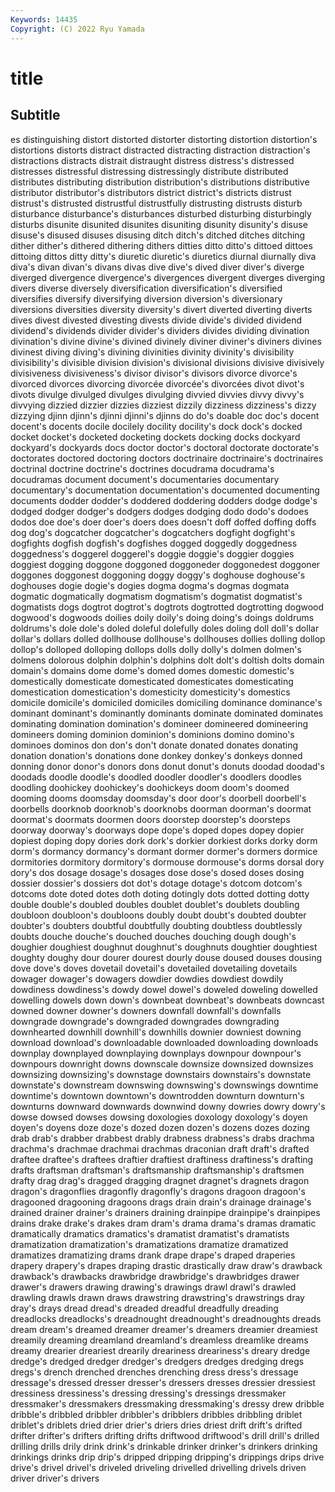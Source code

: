 ```yaml
---
Keywords: 14435
Copyright: (C) 2022 Ryu Yamada
---
```



# title

## Subtitle
es distinguishing
distort distorted distorter distorting distortion distortion's distortions distorts distract distracted
distracting distraction distraction's distractions distracts distrait distraught distress distress's distressed
distresses distressful distressing distressingly distribute distributed distributes distributing distribution distribution's
distributions distributive distributor distributor's distributors district district's districts distrust distrust's
distrusted distrustful distrustfully distrusting distrusts disturb disturbance disturbance's disturbances disturbed
disturbing disturbingly disturbs disunite disunited disunites disuniting disunity disunity's disuse
disuse's disused disuses disusing ditch ditch's ditched ditches ditching dither
dither's dithered dithering dithers ditties ditto ditto's dittoed dittoes dittoing
dittos ditty ditty's diuretic diuretic's diuretics diurnal diurnally diva diva's
divan divan's divans divas dive dive's dived diver diver's diverge
diverged divergence divergence's divergences divergent diverges diverging divers diverse diversely
diversification diversification's diversified diversifies diversify diversifying diversion diversion's diversionary diversions
diversities diversity diversity's divert diverted diverting diverts dives divest divested
divesting divests divide divide's divided dividend dividend's dividends divider divider's
dividers divides dividing divination divination's divine divine's divined divinely diviner
diviner's diviners divines divinest diving diving's divining divinities divinity divinity's
divisibility divisibility's divisible division division's divisional divisions divisive divisively divisiveness
divisiveness's divisor divisor's divisors divorce divorce's divorced divorces divorcing divorcée
divorcée's divorcées divot divot's divots divulge divulged divulges divulging divvied
divvies divvy divvy's divvying dizzied dizzier dizzies dizziest dizzily dizziness
dizziness's dizzy dizzying djinn djinn's djinni djinni's djinns do do's
doable doc doc's docent docent's docents docile docilely docility docility's
dock dock's docked docket docket's docketed docketing dockets docking docks
dockyard dockyard's dockyards docs doctor doctor's doctoral doctorate doctorate's doctorates
doctored doctoring doctors doctrinaire doctrinaire's doctrinaires doctrinal doctrine doctrine's doctrines
docudrama docudrama's docudramas document document's documentaries documentary documentary's documentation documentation's
documented documenting documents dodder dodder's doddered doddering dodders dodge dodge's
dodged dodger dodger's dodgers dodges dodging dodo dodo's dodoes dodos
doe doe's doer doer's doers does doesn't doff doffed doffing
doffs dog dog's dogcatcher dogcatcher's dogcatchers dogfight dogfight's dogfights dogfish
dogfish's dogfishes dogged doggedly doggedness doggedness's doggerel doggerel's doggie doggie's
doggier doggies doggiest dogging doggone doggoned doggoneder doggonedest doggoner doggones
doggonest doggoning doggy doggy's doghouse doghouse's doghouses dogie dogie's dogies
dogma dogma's dogmas dogmata dogmatic dogmatically dogmatism dogmatism's dogmatist dogmatist's
dogmatists dogs dogtrot dogtrot's dogtrots dogtrotted dogtrotting dogwood dogwood's dogwoods
doilies doily doily's doing doing's doings doldrums doldrums's dole dole's
doled doleful dolefully doles doling doll doll's dollar dollar's dollars
dolled dollhouse dollhouse's dollhouses dollies dolling dollop dollop's dolloped dolloping
dollops dolls dolly dolly's dolmen dolmen's dolmens dolorous dolphin dolphin's
dolphins dolt dolt's doltish dolts domain domain's domains dome dome's
domed domes domestic domestic's domestically domesticate domesticated domesticates domesticating domestication
domestication's domesticity domesticity's domestics domicile domicile's domiciled domiciles domiciling dominance
dominance's dominant dominant's dominantly dominants dominate dominated dominates dominating domination
domination's domineer domineered domineering domineers doming dominion dominion's dominions domino
domino's dominoes dominos don don's don't donate donated donates donating
donation donation's donations done donkey donkey's donkeys donned donning donor
donor's donors dons donut donut's donuts doodad doodad's doodads doodle
doodle's doodled doodler doodler's doodlers doodles doodling doohickey doohickey's doohickeys
doom doom's doomed dooming dooms doomsday doomsday's door door's doorbell
doorbell's doorbells doorknob doorknob's doorknobs doorman doorman's doormat doormat's doormats
doormen doors doorstep doorstep's doorsteps doorway doorway's doorways dope dope's
doped dopes dopey dopier dopiest doping dopy dories dork dork's
dorkier dorkiest dorks dorky dorm dorm's dormancy dormancy's dormant dormer
dormer's dormers dormice dormitories dormitory dormitory's dormouse dormouse's dorms dorsal
dory dory's dos dosage dosage's dosages dose dose's dosed doses
dosing dossier dossier's dossiers dot dot's dotage dotage's dotcom dotcom's
dotcoms dote doted dotes doth doting dotingly dots dotted dotting
dotty double double's doubled doubles doublet doublet's doublets doubling doubloon
doubloon's doubloons doubly doubt doubt's doubted doubter doubter's doubters doubtful
doubtfully doubting doubtless doubtlessly doubts douche douche's douched douches douching
dough dough's doughier doughiest doughnut doughnut's doughnuts doughtier doughtiest doughty
doughy dour dourer dourest dourly douse doused douses dousing dove
dove's doves dovetail dovetail's dovetailed dovetailing dovetails dowager dowager's dowagers
dowdier dowdies dowdiest dowdily dowdiness dowdiness's dowdy dowel dowel's doweled
doweling dowelled dowelling dowels down down's downbeat downbeat's downbeats downcast
downed downer downer's downers downfall downfall's downfalls downgrade downgrade's downgraded
downgrades downgrading downhearted downhill downhill's downhills downier downiest downing download
download's downloadable downloaded downloading downloads downplay downplayed downplaying downplays downpour
downpour's downpours downright downs downscale downsize downsized downsizes downsizing downsizing's
downstage downstairs downstairs's downstate downstate's downstream downswing downswing's downswings downtime
downtime's downtown downtown's downtrodden downturn downturn's downturns downward downwards downwind
downy dowries dowry dowry's dowse dowsed dowses dowsing doxologies doxology
doxology's doyen doyen's doyens doze doze's dozed dozen dozen's dozens
dozes dozing drab drab's drabber drabbest drably drabness drabness's drabs
drachma drachma's drachmae drachmai drachmas draconian draft draft's drafted draftee
draftee's draftees draftier draftiest draftiness draftiness's drafting drafts draftsman draftsman's
draftsmanship draftsmanship's draftsmen drafty drag drag's dragged dragging dragnet dragnet's
dragnets dragon dragon's dragonflies dragonfly dragonfly's dragons dragoon dragoon's dragooned
dragooning dragoons drags drain drain's drainage drainage's drained drainer drainer's
drainers draining drainpipe drainpipe's drainpipes drains drake drake's drakes dram
dram's drama drama's dramas dramatic dramatically dramatics dramatics's dramatist dramatist's
dramatists dramatization dramatization's dramatizations dramatize dramatized dramatizes dramatizing drams drank
drape drape's draped draperies drapery drapery's drapes draping drastic drastically
draw draw's drawback drawback's drawbacks drawbridge drawbridge's drawbridges drawer drawer's
drawers drawing drawing's drawings drawl drawl's drawled drawling drawls drawn
draws drawstring drawstring's drawstrings dray dray's drays dread dread's dreaded
dreadful dreadfully dreading dreadlocks dreadlocks's dreadnought dreadnought's dreadnoughts dreads dream
dream's dreamed dreamer dreamer's dreamers dreamier dreamiest dreamily dreaming dreamland
dreamland's dreamless dreamlike dreams dreamy drearier dreariest drearily dreariness dreariness's
dreary dredge dredge's dredged dredger dredger's dredgers dredges dredging dregs
dregs's drench drenched drenches drenching dress dress's dressage dressage's dressed
dresser dresser's dressers dresses dressier dressiest dressiness dressiness's dressing dressing's
dressings dressmaker dressmaker's dressmakers dressmaking dressmaking's dressy drew dribble dribble's
dribbled dribbler dribbler's dribblers dribbles dribbling driblet driblet's driblets dried
drier drier's driers dries driest drift drift's drifted drifter drifter's
drifters drifting drifts driftwood driftwood's drill drill's drilled drilling drills
drily drink drink's drinkable drinker drinker's drinkers drinking drinkings drinks
drip drip's dripped dripping dripping's drippings drips drive drive's drivel
drivel's driveled driveling drivelled drivelling drivels driven driver driver's drivers
